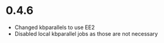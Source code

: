 # 0.4.6
* Changed kbparallels to use EE2
* Disabled local kbparallel jobs as those are not necessary